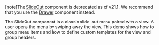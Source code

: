 [note]The [SlideOut](/Documentation/ApiReference/UI_Components/dxSlideOut/) component is deprecated as of v21.1. We recommend that you use the [Drawer](/Documentation/Guide/UI_Components/Drawer/Getting_Started_with_Navigation_Drawer/) component instead.

The SlideOut component is a classic slide-out menu paired with a view. A user opens the menu by swiping away the view. This demo shows how to group menu items and how to define custom templates for the view and group headers.
